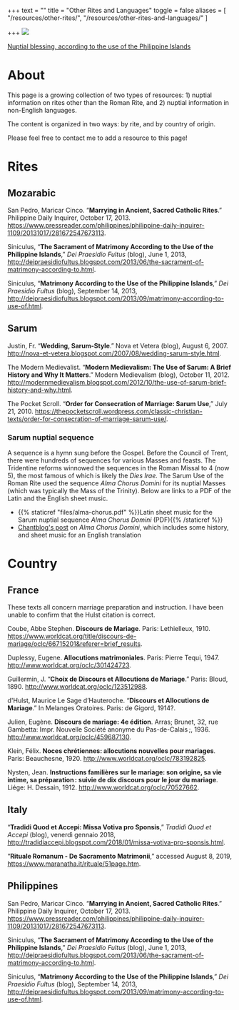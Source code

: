 +++
text = ""
title = "Other Rites and Languages"
toggle = false
aliases = [
    "/resources/other-rites/",
    "/resources/other-rites-and-languages/"
]

+++
![](/uploads/_DSC0373.JPG)

[Nuptial blessing, according to the use of the Philippine Islands](http://deipraesidiofultus.blogspot.com/2013/09/matrimony-according-to-use-of.html)

# About 

This page is a growing collection of two types of resources: 1) nuptial information on rites other than the Roman Rite, and 2) nuptial information in non-English languages. 

The content is organized in two ways: by rite, and by country of origin. 

Please feel free to contact me to add a resource to this page! 

# Rites

## Mozarabic

San Pedro, Maricar Cinco. “**Marrying in Ancient, Sacred Catholic Rites**.” Philippine Daily Inquirer, October 17, 2013. https://www.pressreader.com/philippines/philippine-daily-inquirer-1109/20131017/281672547673113.

Siniculus, “**The Sacrament of Matrimony According to the Use of the Philippine Islands**,” _Dei Praesidio Fultus_ (blog), June 1, 2013, http://deipraesidiofultus.blogspot.com/2013/06/the-sacrament-of-matrimony-according-to.html.

Siniculus, “**Matrimony According to the Use of the Philippine Islands**,” _Dei Praesidio Fultus_ (blog), September 14, 2013, http://deipraesidiofultus.blogspot.com/2013/09/matrimony-according-to-use-of.html.

## Sarum 

Justin, Fr. “**Wedding, Sarum-Style**.” Nova et Vetera (blog), August 6, 2007. http://nova-et-vetera.blogspot.com/2007/08/wedding-sarum-style.html.

The Modern Medievalist. “**Modern Medievalism: The Use of Sarum: A Brief History and Why It Matters**.” Modern Medievalism (blog), October 11, 2012. http://modernmedievalism.blogspot.com/2012/10/the-use-of-sarum-brief-history-and-why.html.

The Pocket Scroll. “**Order for Consecration of Marriage: Sarum Use**,” July 21, 2010. https://thepocketscroll.wordpress.com/classic-christian-texts/order-for-consecration-of-marriage-sarum-use/.

### Sarum nuptial sequence

A sequence is a hymn sung before the Gospel. Before the Council of Trent, there were hundreds of sequences for various Masses and feasts. The Tridentine reforms winnowed the sequences in the Roman Missal to 4 (now 5), the most famous of which is likely the _Dies Irae._ The Sarum Use of the Roman Rite used the sequence _Alma Chorus Domini_ for its nuptial Masses (which was typically the Mass of the Trinity). Below are links to a PDF of the Latin and the English sheet music.

* {{% staticref "files/alma-chorus.pdf" %}}Latin sheet music for the Sarum nuptial sequence _Alma Chorus Domini_ (PDF){{% /staticref %}}
* [Chantblog's post](http://chantblog.blogspot.com/2013/11/the-hymns-at-lesser-hours-compline-iii.html) on _Alma Chorus Domini_, which includes some history, and sheet music for an English translation 


# Country

## France 

These texts all concern marriage preparation and instruction. I have been unable to confirm that the Hulst citation is correct.

Coube, Abbe Stephen. **Discours de Mariage**. Paris: Lethielleux, 1910. https://www.worldcat.org/title/discours-de-mariage/oclc/66715201&referer=brief_results.

Duplessy, Eugene. **Allocutions matrimoniales**. Paris: Pierre Tequi, 1947. http://www.worldcat.org/oclc/301424723.

Guillermin, J. “**Choix de Discours et Allocutions de Mariage**.” Paris: Bloud, 1890. http://www.worldcat.org/oclc/123512988.

d'Hulst, Maurice Le Sage d’Hauteroche. “**Discours et Allocutions de Mariage**.” In Melanges Oratoires. Paris: de Gigord, 1914?.

Julien, Eugène. **Discours de mariage: 4e édition**. Arras; Brunet, 32, rue Gambetta: Impr. Nouvelle Société anonyme du Pas-de-Calais ;, 1936. http://www.worldcat.org/oclc/459687130.

Klein, Félix. **Noces chrétiennes: allocutions nouvelles pour mariages**. Paris: Beauchesne, 1920. http://www.worldcat.org/oclc/783192825.

Nysten, Jean. **Instructions familières sur le mariage: son origine, sa vie intime, sa préparation : suivie de dix discours pour le jour du mariage**. Liége: H. Dessain, 1912. http://www.worldcat.org/oclc/70527662.

## Italy 

“**Tradidi Quod et Accepi: Missa Votiva pro Sponsis**,” _Tradidi Quod et Accepi_ (blog), venerdì gennaio 2018, http://tradidiaccepi.blogspot.com/2018/01/missa-votiva-pro-sponsis.html.

“**Rituale Romanum - De Sacramento Matrimonii**,” accessed August 8, 2019, https://www.maranatha.it/rituale/51page.htm.

## Philippines 

San Pedro, Maricar Cinco. “**Marrying in Ancient, Sacred Catholic Rites**.” Philippine Daily Inquirer, October 17, 2013. https://www.pressreader.com/philippines/philippine-daily-inquirer-1109/20131017/281672547673113.

Siniculus, “**The Sacrament of Matrimony According to the Use of the Philippine Islands**,” _Dei Praesidio Fultus_ (blog), June 1, 2013, http://deipraesidiofultus.blogspot.com/2013/06/the-sacrament-of-matrimony-according-to.html.

Siniculus, “**Matrimony According to the Use of the Philippine Islands**,” _Dei Praesidio Fultus_ (blog), September 14, 2013, http://deipraesidiofultus.blogspot.com/2013/09/matrimony-according-to-use-of.html.
